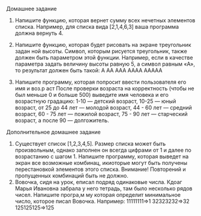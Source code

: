 Домашнее задание
1) Напишите функцию, которая вернет сумму всех нечетных элементов списка.
Например, для списка вида [2,1,4,6,3] ваша программа должна вернуть 4.
2) Напишите функцию, которая будет рисовать на экране треугольник задан ной
высоты. Символ, которым рисуется треугольник, также должен быть параметром
этой функции. Например, если в качестве параметра задать величину высоты
равную 5, а символ равным «A», то результат должен быть такой:
A
AA
AAA
AAAA
AAAAA

3) Напишите программу, которая попросит ввести пользователя его имя и воз.р аст
После проверки возраста на корректность (чтобы не был меньше 0 и больше 500)
выведите имя человека и его возрастную градацию:
1-10 — детский возраст, 10-25 — юный возраст, от 25 до 44 лет — молодой возраст,
44 - 60 лет — средний возраст, 60 - 75 лет — пожилой возраст, 75 - 90 лет —
старческий возраст, а после 90 — долгожитель.

Дополнительное домашнее задание
1) Существует список [1,2,3,4,5]. Размер списка может быть произвольным, однако
заполнен он всегда цифрами от 1 и далее по возрастанию с шагом 1. Напишите
программу, которая выведет на экран все возможные комбинац, икиоторые могут
быть получены перестановкой элементов этого списка. Внимание! Повторений и
пропущенных комбинаций быть не должно.
2) Вовочка, сидя на урок, еписал подряд одинаковые числа. Кдоаг Марья Ивановна
забрала у него тетрадь, там было несколько рядов чисел. Напишите програ,м му
которая определит минимальное число, которое писал Вовочка. Например:
11111111=>1
32323232=>32
125125125=>125
